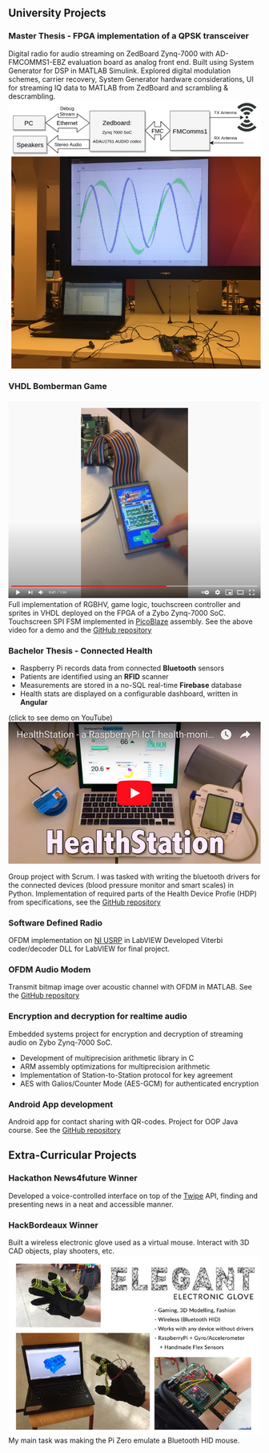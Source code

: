 ## University Projects

### Master Thesis - FPGA implementation of a QPSK transceiver
Digital radio for audio streaming on ZedBoard Zynq-7000 with AD-FMCOMMS1-EBZ evaluation board as analog front end. Built using System Generator for DSP in MATLAB Simulink. Explored digital modulation schemes, carrier recovery, System Generator hardware considerations, UI for streaming IQ data to MATLAB from ZedBoard and scrambling & descrambling.
![Image](hardware_thesis.PNG)
![Image](IQ_UI.PNG)

### VHDL Bomberman Game
[![Bomberman Video](bomberman_video.PNG)](https://www.youtube.com/watch?v=XN66qqCFIZs "Bomberman Video")
Full implementation of RGBHV, game logic, touchscreen controller and sprites in VHDL deployed on the FPGA of a Zybo Zynq-7000 SoC. Touchscreen SPI FSM implemented in [PicoBlaze](https://www.xilinx.com/products/intellectual-property/picoblaze.html) assembly. See the above video for a demo and the [GitHub repository](https://github.com/jsl2/bomberman-vhdl/)

### Bachelor Thesis - Connected Health
- Raspberry Pi records data from connected **Bluetooth** sensors
- Patients are identified using an **RFID** scanner
- Measurements are stored in a no-SQL real-time **Firebase** database
- Health stats are displayed on a configurable dashboard, written in **Angular**

(click to see demo on YouTube)
[![Testing](yt-demo.png)](https://youtu.be/KNPxM7up9dE)

Group project with Scrum. I was tasked with writing the bluetooth drivers for the connected devices (blood pressure monitor and smart scales) in Python. Implementation of required parts of the Health Device Profie (HDP) from specifications, see the [GitHub repository](https://github.com/jsl2/ee5_release)

### Software Defined Radio
OFDM implementation on [NI USRP](https://www.ni.com/nl-be/shop/hardware/products/usrp-software-defined-radio-device.html) in LabVIEW
Developed Viterbi coder/decoder DLL for LabVIEW for final project.

### OFDM Audio Modem
Transmit bitmap image over acoustic channel with OFDM in MATLAB. See the [GitHub repository](https://github.com/jsl2/OFDM-modem)

### Encryption and decryption for realtime audio
Embedded systems project for encryption and decryption of streaming audio on Zybo Zynq-7000 SoC.
- Development of multiprecision arithmetic library in C
- ARM assembly optimizations for multiprecision arithmetic
- Implementation of Station-to-Station protocol for key agreement
- AES with Galios/Counter Mode (AES-GCM) for authenticated encryption


### Android App development
Android app for contact sharing with QR-codes. Project for OOP Java course. See the [GitHub repository](https://github.com/eoleinik/VIA-Virtual-Identity-Aggregator)

## Extra-Curricular Projects

### Hackathon News4future Winner
Developed a voice-controlled interface on top of the [Twipe](https://www.twipemobile.com/comic-news-for-kids-and-new-speak-win-take-home-the-media-innovation-price/) API, finding and presenting news in a neat and accessible manner.

### HackBordeaux Winner
Built a wireless electronic glove used as a virtual mouse. Interact with 3D CAD objects, play shooters, etc.
[![EleGant](elegant.jpg)](https://devpost.com/software/elegant "EleGant")
My main task was making the Pi Zero emulate a Bluetooth HID mouse.

